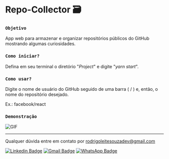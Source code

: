 # Repo-Collector 🗃️

### `Objetivo`

App web para armazenar e organizar repositórios públicos do GitHub mostrando algumas curiosidades.

### `Como iniciar?`

Defina em seu terminal o diretório "*Project*" e digite "*yarn start*".

### `Como usar?`

Digite o nome de usuário do GitHub seguido de uma barra ( / ) e, então, o nome do repositório desejado.

Ex.: facebook/react

### `Demonstração`

![GIF](https://media4.giphy.com/media/sz5Dq2P9TXMHK2pltq/giphy.gif)

------------------------------------------------------------------

Qualquer dúvida entre em contato por <a href="mailto:rodrigoleitesouzadev@gmail.com?">rodrigoleitesouzadev@gmail.com</a>

[![Linkedin Badge](https://img.shields.io/badge/-LinkedIn-blue?style=flat-square&logo=Linkedin&logoColor=white&link=https://www.linkedin.com/in/rodrigoleitesouzadev/)](https://www.linkedin.com/in/rodrigoleitesouzadev/)
[![Gmail Badge](https://img.shields.io/badge/-Gmail-c14438?style=flat-square&logo=Gmail&logoColor=white&link=mailto:rodrigoleitesouzadev@gmail.com)](mailto:rodrigoleitesouzadev@gmail.com)
[![WhatsApp Badge](https://img.shields.io/badge/WhatsApp-0DA204?style=flat-square&logo=whatsapp&logoColor=white)](https://wa.me/5521986715853)
